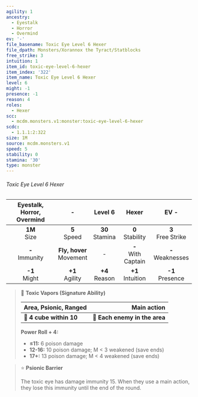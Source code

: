 ```yaml
---
agility: 1
ancestry:
  - Eyestalk
  - Horror
  - Overmind
ev: '-'
file_basename: Toxic Eye Level 6 Hexer
file_dpath: Monsters/Xorannox the Tyract/Statblocks
free_strike: 3
intuition: 1
item_id: toxic-eye-level-6-hexer
item_index: '322'
item_name: Toxic Eye Level 6 Hexer
level: 6
might: -1
presence: -1
reason: 4
roles:
  - Hexer
scc:
  - mcdm.monsters.v1:monster:toxic-eye-level-6-hexer
scdc:
  - 1.1.1:2:322
size: 1M
source: mcdm.monsters.v1
speed: 5
stability: 0
stamina: '30'
type: monster
---
```


###### Toxic Eye Level 6 Hexer

| Eyestalk, Horror, Overmind |              -               |       Level 6       |          Hexer          |          EV -          |
| :------------------------: | :--------------------------: | :-----------------: | :---------------------: | :--------------------: |
|      **1M**<br/> Size      |       **5**<br/> Speed       | **30**<br/> Stamina |  **0**<br/> Stability   | **3**<br/> Free Strike |
|    **-**<br/> Immunity     | **Fly, hover**<br/> Movement |          -          | **-**<br/> With Captain | **-**<br/> Weaknesses  |
|     **-1**<br/> Might      |     **+1**<br/> Agility      | **+4**<br/> Reason  |  **+1**<br/> Intuition  |  **-1**<br/> Presence  |

<!-- -->
> 🔳 **Toxic Vapors (Signature Ability)**
>
> | **Area, Psionic, Ranged** |               **Main action** |
> | ------------------------- | ----------------------------: |
> | **📏 4 cube within 10**   | **🎯 Each enemy in the area** |
>
> **Power Roll + 4:**
>
> - **≤11:** 6 poison damage
> - **12-16:** 10 poison damage; M < 3 weakened (save ends)
> - **17+:** 13 poison damage; M < 4 weakened (save ends)

<!-- -->
> ⭐️ **Psionic Barrier**
>
> The toxic eye has damage immunity 15. When they use a main action, they lose this immunity until the end of the round.
